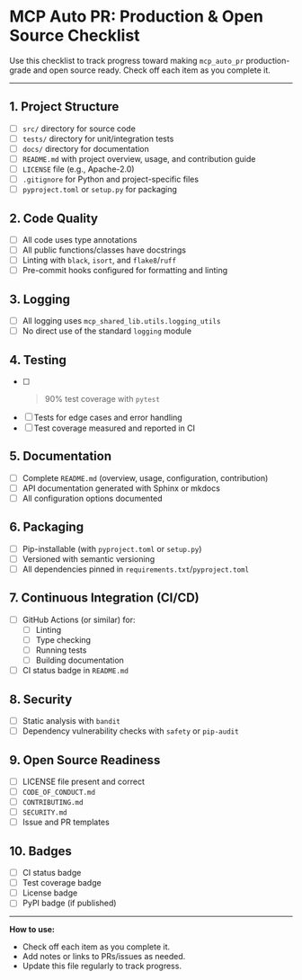 # MCP Auto PR: Production & Open Source Checklist

Use this checklist to track progress toward making `mcp_auto_pr` production-grade and open source ready. Check off each item as you complete it.

---

## 1. Project Structure
- [ ] `src/` directory for source code
- [ ] `tests/` directory for unit/integration tests
- [ ] `docs/` directory for documentation
- [ ] `README.md` with project overview, usage, and contribution guide
- [ ] `LICENSE` file (e.g., Apache-2.0)
- [ ] `.gitignore` for Python and project-specific files
- [ ] `pyproject.toml` or `setup.py` for packaging

## 2. Code Quality
- [ ] All code uses type annotations
- [ ] All public functions/classes have docstrings
- [ ] Linting with `black`, `isort`, and `flake8`/`ruff`
- [ ] Pre-commit hooks configured for formatting and linting

## 3. Logging
- [ ] All logging uses `mcp_shared_lib.utils.logging_utils`
- [ ] No direct use of the standard `logging` module

## 4. Testing
- [ ] >90% test coverage with `pytest`
- [ ] Tests for edge cases and error handling
- [ ] Test coverage measured and reported in CI

## 5. Documentation
- [ ] Complete `README.md` (overview, usage, configuration, contribution)
- [ ] API documentation generated with Sphinx or mkdocs
- [ ] All configuration options documented

## 6. Packaging
- [ ] Pip-installable (with `pyproject.toml` or `setup.py`)
- [ ] Versioned with semantic versioning
- [ ] All dependencies pinned in `requirements.txt`/`pyproject.toml`

## 7. Continuous Integration (CI/CD)
- [ ] GitHub Actions (or similar) for:
  - [ ] Linting
  - [ ] Type checking
  - [ ] Running tests
  - [ ] Building documentation
- [ ] CI status badge in `README.md`

## 8. Security
- [ ] Static analysis with `bandit`
- [ ] Dependency vulnerability checks with `safety` or `pip-audit`

## 9. Open Source Readiness
- [ ] LICENSE file present and correct
- [ ] `CODE_OF_CONDUCT.md`
- [ ] `CONTRIBUTING.md`
- [ ] `SECURITY.md`
- [ ] Issue and PR templates

## 10. Badges
- [ ] CI status badge
- [ ] Test coverage badge
- [ ] License badge
- [ ] PyPI badge (if published)

---

**How to use:**
- Check off each item as you complete it.
- Add notes or links to PRs/issues as needed.
- Update this file regularly to track progress. 